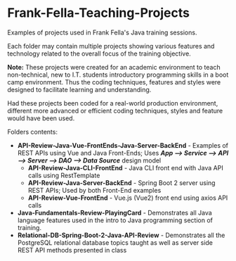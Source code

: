 # Frank-Fella-Teaching-Projects
Examples of projects used in Frank Fella's Java training sessions.

Each folder may contain multiple projects showing various features and technology related to the overall focus of the training objective.

**Note:** These projects were created for an academic environment to teach non-technical, new to I.T. students introductory programming skills in a boot camp environment.  Thus the coding techniques, features and styles were designed to facilitate learning and understanding.

Had these projects been coded for a real-world production environment, different more advanced or efficient coding techniques, styles and feature would have been used.

Folders contents:

- **API-Review-Java-Vue-FrontEnds-Java-Server-BackEnd** - Examples of REST APIs using Vue and Java Front-Ends; Uses ***App --> Service --> API --> Server --> DAO --> Data Source*** design model
  - **API-Review-Java-CLI-FrontEnd** - Java CLI front end with Java API calls using RestTemplate
  - **API-Review-Java-Server-BackEnd** - Spring Boot 2 server using REST APIs; Used by both Front-End examples
  - **API-Review-Vue-FrontEnd** - Vue.js (Vue2) front end using axios API calls
- **Java-Fundamentals-Review-PlayingCard** - Demonstrates all Java language features used in the intro to Java programming section of training.
- **Relational-DB-Spring-Boot-2-Java-API-Review** - Demonstrates all the PostgreSQL relational database topics taught as well as server side REST API methods presented in class 

